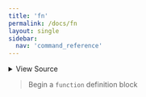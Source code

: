 ```yaml
---
title: 'fn'
permalink: /docs/fn
layout: single
sidebar:
  nav: 'command_reference'
---
```




<details>
  <summary>View Source</summary>

{% highlight sh %}

local functionName="$1"

# Write the function
!fn --shellpen-private writeDSL writeln "$functionName() {"

# Push the DSL command to run to CLOSE this block
!fn --shellpen-private contexts push "}"
{% endhighlight %}

</details>



> Begin a `function` definition block







